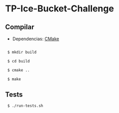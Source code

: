 # TP-Ice-Bucket-Challenge

## Compilar

- Dependencias: [CMake](https://cmake.org/)

```bash

 $ mkdir build

 $ cd build

 $ cmake ..

 $ make
```

## Tests

```bash
 $ ./run-tests.sh
```

